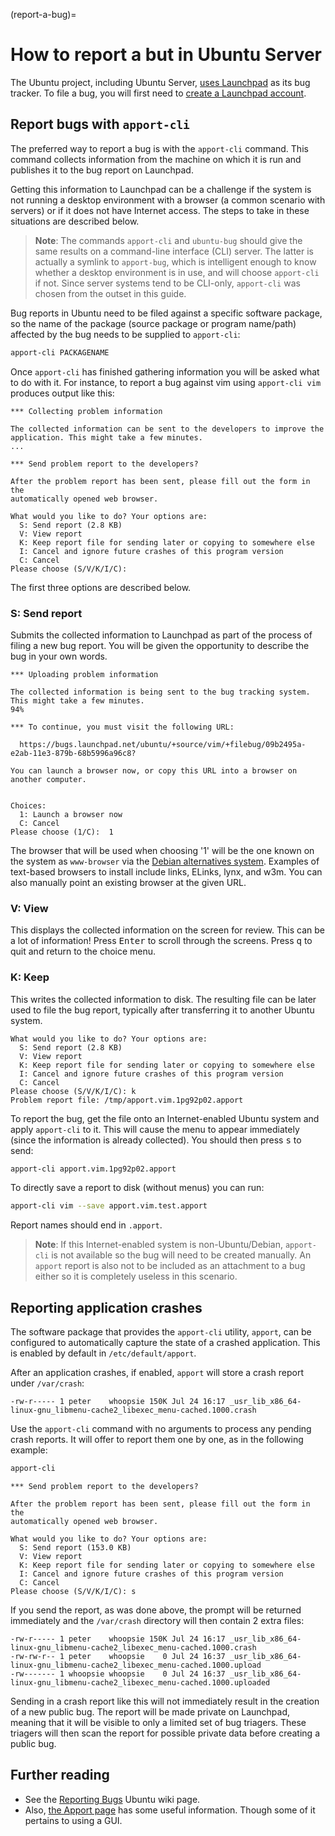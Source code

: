 (report-a-bug)=
# How to report a but in Ubuntu Server

The Ubuntu project, including Ubuntu Server, [uses Launchpad](https://launchpad.net/) as its bug tracker. To file a bug, you will first need to [create a Launchpad account](https://help.launchpad.net/YourAccount/NewAccount).

## Report bugs with `apport-cli`

The preferred way to report a bug is with the `apport-cli` command. This command collects information from the machine on which it is run and publishes it to the bug report on Launchpad.

Getting this information to Launchpad can be a challenge if the system is not running a desktop environment with a browser (a common scenario with servers) or if it does not have Internet access. The steps to take in these situations are described below.

> **Note**:
> The commands `apport-cli` and `ubuntu-bug` should give the same results on a command-line interface (CLI) server. The latter is actually a symlink to `apport-bug`, which is intelligent enough to know whether a desktop environment is in use, and will choose `apport-cli` if not. Since server systems tend to be CLI-only, `apport-cli` was chosen from the outset in this guide.

Bug reports in Ubuntu need to be filed against a specific software package, so the name of the package (source package or program name/path) affected by the bug needs to be supplied to `apport-cli`:

```bash
apport-cli PACKAGENAME
```

Once `apport-cli` has finished gathering information you will be asked what to do with it. For instance, to report a bug against vim using `apport-cli vim` produces output like this:

```text
*** Collecting problem information
    
The collected information can be sent to the developers to improve the
application. This might take a few minutes.
...
    
*** Send problem report to the developers?
    
After the problem report has been sent, please fill out the form in the
automatically opened web browser.
   
What would you like to do? Your options are:
  S: Send report (2.8 KB)
  V: View report
  K: Keep report file for sending later or copying to somewhere else
  I: Cancel and ignore future crashes of this program version
  C: Cancel
Please choose (S/V/K/I/C):
```

The first three options are described below.

### S: Send report

Submits the collected information to Launchpad as part of the process of filing a new bug report. You will be given the opportunity to describe the bug in your own words.
    
```text 
*** Uploading problem information
    
The collected information is being sent to the bug tracking system.
This might take a few minutes.
94%
    
*** To continue, you must visit the following URL:
    
  https://bugs.launchpad.net/ubuntu/+source/vim/+filebug/09b2495a-e2ab-11e3-879b-68b5996a96c8?
    
You can launch a browser now, or copy this URL into a browser on another computer.
    
    
Choices:
  1: Launch a browser now
  C: Cancel
Please choose (1/C):  1
```
    
The browser that will be used when choosing '1' will be the one known on the system as `www-browser` via the [Debian alternatives system](https://manpages.ubuntu.com/manpages/en/man1/update-alternatives.1.html). Examples of text-based browsers to install include links, ELinks, lynx, and w3m. You can also manually point an existing browser at the given URL.

### V: View

This displays the collected information on the screen for review. This can be a lot of information! Press <kbd>Enter</kbd> to scroll through the screens. Press <kbd>q</kbd> to quit and return to the choice menu.

### K: Keep

This writes the collected information to disk. The resulting file can be later used to file the bug report, typically after transferring it to another Ubuntu system.
    
```text    
What would you like to do? Your options are:
  S: Send report (2.8 KB)
  V: View report
  K: Keep report file for sending later or copying to somewhere else
  I: Cancel and ignore future crashes of this program version
  C: Cancel
Please choose (S/V/K/I/C): k
Problem report file: /tmp/apport.vim.1pg92p02.apport
```

To report the bug, get the file onto an Internet-enabled Ubuntu system and apply `apport-cli` to it. This will cause the menu to appear immediately (since the information is already collected). You should then press <kbd>s</kbd> to send:

```bash    
apport-cli apport.vim.1pg92p02.apport
```    

To directly save a report to disk (without menus) you can run:

```bash
apport-cli vim --save apport.vim.test.apport
```

Report names should end in `.apport`.
   
> **Note**:
> If this Internet-enabled system is non-Ubuntu/Debian, `apport-cli` is not available so the bug will need to be created manually. An `apport` report is also not to be included as an attachment to a bug either so it is completely useless in this scenario.

## Reporting application crashes

The software package that provides the `apport-cli` utility, `apport`, can be configured to automatically capture the state of a crashed application. This is enabled by default in `/etc/default/apport`.

After an application crashes, if enabled, `apport` will store a crash report under `/var/crash`:

```text
-rw-r----- 1 peter    whoopsie 150K Jul 24 16:17 _usr_lib_x86_64-linux-gnu_libmenu-cache2_libexec_menu-cached.1000.crash
```

Use the `apport-cli` command with no arguments to process any pending crash reports. It will offer to report them one by one, as in the following example:

```bash
apport-cli
``` 

```text
*** Send problem report to the developers?
    
After the problem report has been sent, please fill out the form in the
automatically opened web browser.
    
What would you like to do? Your options are:
  S: Send report (153.0 KB)
  V: View report
  K: Keep report file for sending later or copying to somewhere else
  I: Cancel and ignore future crashes of this program version
  C: Cancel
Please choose (S/V/K/I/C): s
```

If you send the report, as was done above, the prompt will be returned immediately and the `/var/crash` directory will then contain 2 extra files:

```text
-rw-r----- 1 peter    whoopsie 150K Jul 24 16:17 _usr_lib_x86_64-linux-gnu_libmenu-cache2_libexec_menu-cached.1000.crash
-rw-rw-r-- 1 peter    whoopsie    0 Jul 24 16:37 _usr_lib_x86_64-linux-gnu_libmenu-cache2_libexec_menu-cached.1000.upload
-rw------- 1 whoopsie whoopsie    0 Jul 24 16:37 _usr_lib_x86_64-linux-gnu_libmenu-cache2_libexec_menu-cached.1000.uploaded
```

Sending in a crash report like this will not immediately result in the creation of a new public bug. The report will be made private on Launchpad, meaning that it will be visible to only a limited set of bug triagers. These triagers will then scan the report for possible private data before creating a public bug.

## Further reading

- See the [Reporting Bugs](https://help.ubuntu.com/community/ReportingBugs) Ubuntu wiki page.
- Also, [the Apport page](https://wiki.ubuntu.com/Apport) has some useful information. Though some of it pertains to using a GUI.
